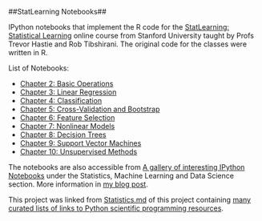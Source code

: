 ##StatLearning Notebooks##

IPython notebooks that implement the R code for the [StatLearning: Statistical Learning](https://class.stanford.edu/courses/HumanitiesScience/StatLearning/Winter2014/about) online course from Stanford University taught by Profs Trevor Hastie and Rob Tibshirani. The original code for the classes were written in R.

List of Notebooks:
* [Chapter 2: Basic Operations](http://nbviewer.ipython.org/github/sujitpal/statlearning-notebooks/blob/master/src/chapter2.ipynb)
* [Chapter 3: Linear Regression](http://nbviewer.ipython.org/github/sujitpal/statlearning-notebooks/blob/master/src/chapter3.ipynb)
* [Chapter 4: Classification](http://nbviewer.ipython.org/github/sujitpal/statlearning-notebooks/blob/master/src/chapter4.ipynb)
* [Chapter 5: Cross-Validation and Bootstrap](http://nbviewer.ipython.org/github/sujitpal/statlearning-notebooks/blob/master/src/chapter5.ipynb)
* [Chapter 6: Feature Selection](http://nbviewer.ipython.org/github/sujitpal/statlearning-notebooks/blob/master/src/chapter6.ipynb)
* [Chapter 7: Nonlinear Models](http://nbviewer.ipython.org/github/sujitpal/statlearning-notebooks/blob/master/src/chapter7.ipynb)
* [Chapter 8: Decision Trees](http://nbviewer.ipython.org/github/sujitpal/statlearning-notebooks/blob/master/src/chapter8.ipynb)
* [Chapter 9: Support Vector Machines](http://nbviewer.ipython.org/github/sujitpal/statlearning-notebooks/blob/master/src/chapter9.ipynb)
* [Chapter 10: Unsupervised Methods](http://nbviewer.ipython.org/github/sujitpal/statlearning-notebooks/blob/master/src/chapter10.ipynb)

The notebooks are also accessible from [A gallery of interesting IPython Notebooks](https://github.com/ipython/ipython/wiki/A-gallery-of-interesting-IPython-Notebooks) under the Statistics, Machine Learning and Data Science section. More information in [my blog post](http://sujitpal.blogspot.com/2014/05/ipython-notebooks-for-statlearning.html).

This project was linked from [Statistics.md](https://github.com/svaksha/pythonidae/blob/master/Statistics.md) of this project containing [many curated lists of links to Python scientific programming resources](https://github.com/svaksha/pythonidae).
